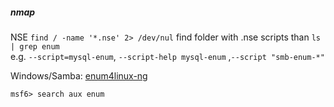 ##### nmap

NSE `find / -name '*.nse' 2> /dev/nul` find folder with .nse scripts than `ls | grep enum`  
e.g. `--script=mysql-enum`, `--script-help mysql-enum` ,`--script "smb-enum-*"` 

Windows/Samba: [enum4linux-ng](https://github.com/cddmp/enum4linux-ng)  

`msf6> search aux enum`